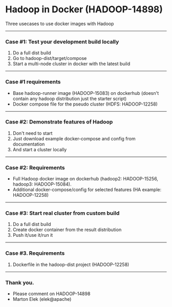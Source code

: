 # Hadoop in Docker (HADOOP-14898) 

Three usecases to use docker images with Hadoop 

---

### Case #1: Test your development build locally

 1. Do a full dist build
 2. Go to hadoop-dist/target/compose
 3. Start a multi-node cluster in docker with the latest build

---

### Case #1 requirements

 - Base hadoop-runner image (HADOOP-15083) on dockerhub (doesn't contain any hadoop distribution just the starter script)
 - Docker compose file for the pseudo cluster (HDFS: HADOOP-12258)

---

### Case #2: Demonstrate features of Hadoop

 1. Don't need to start 
 2. Just download example docker-compose and config from documentation
 3. And start a cluster locally

---

### Case #2: Requirements

 - Full Hadoop docker image on dockerhub (hadoop2: HADOOP-15256, hadoop3: HADOOP-15084). 
 - Additional docker-compose/config for selected features (HA example: HADOOP-12258)

---

### Case #3: Start real cluster from custom build 

 1. Do a full dist build
 2. Create docker container from the result distribution 
 3. Push it/use it/run it
 
---

### Case #3. Requirements

 1. Dockerfile in the hadoop-dist project (HADOOP-12258)

---

### Thank you.

 - Please comment on HADOOP-14898
 - Marton Elek (elek@apache)

